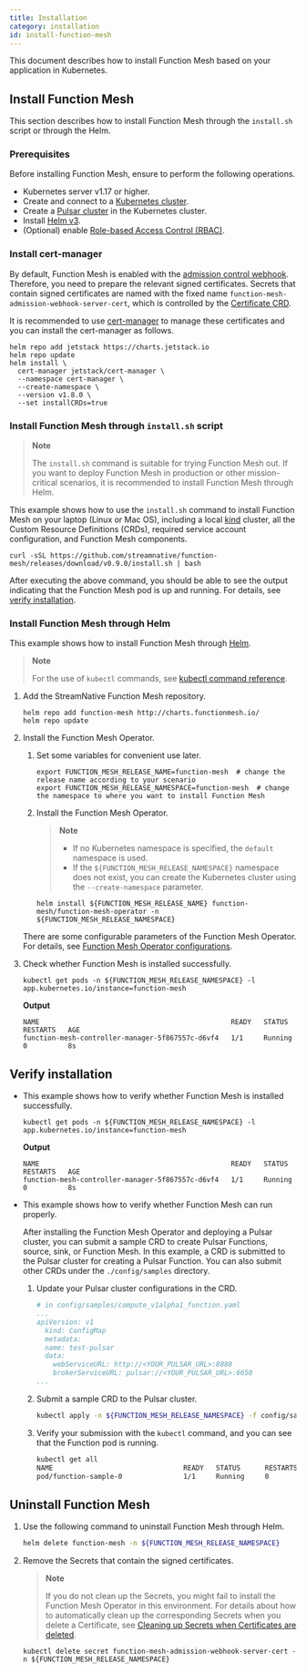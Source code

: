 ```yaml
---
title: Installation
category: installation
id: install-function-mesh
---
```


This document describes how to install Function Mesh based on your application in Kubernetes.

## Install Function Mesh

This section describes how to install Function Mesh through the `install.sh` script or through the Helm.

### Prerequisites

Before installing Function Mesh, ensure to perform the following operations.

- Kubernetes server v1.17 or higher.
- Create and connect to a [Kubernetes cluster](https://kubernetes.io/).
- Create a [Pulsar cluster](https://pulsar.apache.org/docs/en/kubernetes-helm/) in the Kubernetes cluster.
- Install [Helm v3](https://helm.sh/docs/intro/install/).
- (Optional) enable [Role-based Access Control (RBAC)](https://kubernetes.io/docs/reference/access-authn-authz/rbac/).

### Install cert-manager

By default, Function Mesh is enabled with the [admission control webhook](https://kubernetes.io/docs/reference/access-authn-authz/extensible-admission-controllers/#what-are-admission-webhooks). Therefore, you need to prepare the relevant signed certificates. Secrets that contain signed certificates are named with the fixed name `function-mesh-admission-webhook-server-cert`, which is controlled by the [Certificate CRD](https://cert-manager.io/docs/concepts/certificate/).

It is recommended to use [cert-manager](https://cert-manager.io/) to manage these certificates and you can install the cert-manager as follows.

```shell
helm repo add jetstack https://charts.jetstack.io
helm repo update
helm install \
  cert-manager jetstack/cert-manager \
  --namespace cert-manager \
  --create-namespace \
  --version v1.8.0 \
  --set installCRDs=true
```

### Install Function Mesh through `install.sh` script

> **Note**
>
> The `install.sh` command is suitable for trying Function Mesh out. If you want to deploy Function Mesh in production or other mission-critical scenarios, it is recommended to install Function Mesh through Helm.

This example shows how to use the `install.sh` command to install Function Mesh on your laptop (Linux or Mac OS), including a local [kind](https://kind.sigs.k8s.io/) cluster, all the Custom Resource Definitions (CRDs), required service account configuration, and Function Mesh components.

```shell
curl -sSL https://github.com/streamnative/function-mesh/releases/download/v0.9.0/install.sh | bash
```

After executing the above command, you should be able to see the output indicating that the Function Mesh pod is up and running. For details, see [verify installation](#verify-installation).

### Install Function Mesh through Helm

This example shows how to install Function Mesh through [Helm](https://helm.sh/).

> **Note**
>
> For the use of `kubectl` commands, see [kubectl command reference](https://kubernetes.io/docs/reference/generated/kubectl/kubectl-commands).

1. Add the StreamNative Function Mesh repository.

    ```shell
    helm repo add function-mesh http://charts.functionmesh.io/
    helm repo update
    ```

2. Install the Function Mesh Operator.

    1. Set some variables for convenient use later.

        ```shell
        export FUNCTION_MESH_RELEASE_NAME=function-mesh  # change the release name according to your scenario
        export FUNCTION_MESH_RELEASE_NAMESPACE=function-mesh  # change the namespace to where you want to install Function Mesh
        ```

    2. Install the Function Mesh Operator.

        > **Note**
        >
        > - If no Kubernetes namespace is specified, the `default` namespace is used.
        > - If the `${FUNCTION_MESH_RELEASE_NAMESPACE}` namespace does not exist, you can create the Kubernetes cluster using the `--create-namespace` parameter.

        ```shell
        helm install ${FUNCTION_MESH_RELEASE_NAME} function-mesh/function-mesh-operator -n ${FUNCTION_MESH_RELEASE_NAMESPACE}
        ```

    There are some configurable parameters of the Function Mesh Operator. For details, see [Function Mesh Operator configurations](/reference/function-mesh-config.md).

3. Check whether Function Mesh is installed successfully.

    ```shell
    kubectl get pods -n ${FUNCTION_MESH_RELEASE_NAMESPACE} -l app.kubernetes.io/instance=function-mesh
    ```

    **Output**

    ```
    NAME                                               READY   STATUS    RESTARTS   AGE
    function-mesh-controller-manager-5f867557c-d6vf4   1/1     Running   0          8s
    ```

## Verify installation

- This example shows how to verify whether Function Mesh is installed successfully.

    ```shell
    kubectl get pods -n ${FUNCTION_MESH_RELEASE_NAMESPACE} -l app.kubernetes.io/instance=function-mesh
    ```

    **Output**

    ```
    NAME                                               READY   STATUS    RESTARTS   AGE
    function-mesh-controller-manager-5f867557c-d6vf4   1/1     Running   0          8s
    ```

- This example shows how to verify whether Function Mesh can run properly.

    After installing the Function Mesh Operator and deploying a Pulsar cluster, you can submit a sample CRD to create Pulsar Functions, source, sink, or Function Mesh. In this example, a CRD is submitted to the Pulsar cluster for creating a Pulsar Function. You can also submit other CRDs under the `./config/samples` directory.
    
    1. Update your Pulsar cluster configurations in the CRD.
      
       ```yaml
       # in config/samples/compute_v1alpha1_function.yaml
       ...
       apiVersion: v1
         kind: ConfigMap
         metadata:
         name: test-pulsar
         data:
           webServiceURL: http://<YOUR_PULSAR_URL>:8080
           brokerServiceURL: pulsar://<YOUR_PULSAR_URL>:6650
       ...
       ```

    2. Submit a sample CRD to the Pulsar cluster.

        ```bash
        kubectl apply -n ${FUNCTION_MESH_RELEASE_NAMESPACE} -f config/samples/compute_v1alpha1_function.yaml
        ```

    3. Verify your submission with the `kubectl` command, and you can see that the Function pod is running.

        ```bash
        kubectl get all
        NAME                                READY   STATUS      RESTARTS   AGE
        pod/function-sample-0               1/1     Running     0          77s
        ```

## Uninstall Function Mesh

1. Use the following command to uninstall Function Mesh through Helm.

    ```bash
    helm delete function-mesh -n ${FUNCTION_MESH_RELEASE_NAMESPACE}
    ```

2. Remove the Secrets that contain the signed certificates.

    > **Note**
    >
    > If you do not clean up the Secrets, you might fail to install the Function Mesh Operator in this environment. For details about how to automatically clean up the corresponding Secrets when you delete a Certificate, see [Cleaning up Secrets when Certificates are deleted](https://cert-manager.io/docs/usage/certificate/#cleaning-up-secrets-when-certificates-are-deleted).

    ```shell
    kubectl delete secret function-mesh-admission-webhook-server-cert -n ${FUNCTION_MESH_RELEASE_NAMESPACE}
    ```